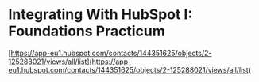 # Integrating With HubSpot I: Foundations Practicum

[https://app-eu1.hubspot.com/contacts/144351625/objects/2-125288021/views/all/list](https://app-eu1.hubspot.com/contacts/144351625/objects/2-125288021/views/all/list)